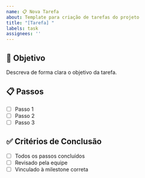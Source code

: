 ```yaml
---
name: 📋 Nova Tarefa
about: Template para criação de tarefas do projeto
title: "[Tarefa] "
labels: task
assignees: ''
---
```


## 🎯 Objetivo
Descreva de forma clara o objetivo da tarefa.

## 📋 Passos
- [ ] Passo 1
- [ ] Passo 2
- [ ] Passo 3

## ✅ Critérios de Conclusão
- [ ] Todos os passos concluídos
- [ ] Revisado pela equipe
- [ ] Vinculado à milestone correta
